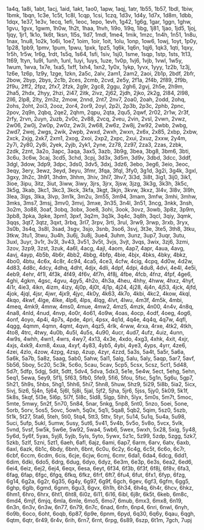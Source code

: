 1a4q, 1a8i, 1abt, 1acj, 1aid, 1akt, 1ao0, 1apw, 1aqj, 1atr, 1b55, 1b57, 1bdl, 1biw, 1bmk, 1bqn, 1c3e, 1c5t, 1c8l, 1cqp, 1csi, 1czq, 1d3v, 1d4y, 1d7x, 1d8m, 1dbb, 1dqx, 1e37, 1e3v, 1ecq, 1efi, 1eoc, 1epo, 1evh, 1g42, 1g6g, 1gar, 1ggn, 1ghw, 1gvu, 1gvx, 1gwm, 1h0w, 1h2t, 1haa, 1hvh, 1i9o, 1i9q, 1ibg, 1j81, 1jao, 1jd5, 1joj, 1jqy, 1jr1, 1k1o, 1k6t, 1ksn, 1l5s, 1ld7, 1mdl, 1me4, 1mik, 1mzc, 1n4h, 1n51, 1n8u, 1nax, 1nu8, 1o2k, 1o6i, 1oe7, 1oim, 1oir, 1oit, 1olu, 1onp, 1ow6, 1owj, 1oyt, 1p0y, 1p28, 1pb9, 1pmv, 1pum, 1pwu, 1pxk, 1pz5, 1q6k, 1q6n, 1qj6, 1qk3, 1qti, 1qxy, 1r5h, 1r5w, 1r6g, 1rdt, 1s5q, 1s64, 1sfi, 1siv, 1sj0, 1sme, 1sqp, 1stp, 1sts, 1t13, 1t69, 1tyn, 1u9l, 1unh, 1unl, 1uyi, 1uys, 1uze, 1v0p, 1vj6, 1vjb, 1vwl, 1w5y, 1wum, 1wva, 1x7e, 1xa5, 1xff, 1xh4, 1xn2, 1y0x, 1ykp, 1yvx, 1yyy, 1z2b, 1z3j, 1z6e, 1z6p, 1z9y, 1zge, 1zkn, 2a5c, 2alv, 2am1, 2am2, 2aoi, 2b1p, 2bdf, 2bfr, 2bow, 2byp, 2bys, 2c1b, 2ces, 2cmb, 2cvd, 2e5y, 2f1a, 2f4b, 2f89, 2f9b, 2f9u, 2ff2, 2fpz, 2fx7, 2fzk, 2g9r, 2gc8, 2ggu, 2gh6, 2gvj, 2h5e, 2h9m, 2ha5, 2hdx, 2hyy, 2hzi, 2i47, 2itk, 2ivz, 2j62, 2jdh, 2jko, 2k2g, 2l84, 2l98, 2ll6, 2lp8, 2lty, 2m3z, 2mow, 2nnd, 2nt7, 2nv7, 2oa0, 2oah, 2odd, 2ohq, 2ohs, 2oht, 2oi3, 2ooz, 2or4, 2or9, 2oyl, 2p2i, 2p3b, 2p3c, 2phb, 2pnc, 2pov, 2q9n, 2qbq, 2qe2, 2qhm, 2qpu, 2qta, 2qu5, 2qwf, 2r02, 2r1w, 2r3f, 2rfy, 2rvn, 2uyn, 2uzb, 2v0c, 2v88, 2vcq, 2veu, 2vin, 2vsl, 2vwn, 2vwz, 2w06, 2w0j, 2w0p, 2w0z, 2w3i, 2w68, 2w6z, 2w8j, 2w92, 2wbb, 2wbg, 2wd7, 2wej, 2wgs, 2wik, 2wpb, 2wxd, 2wxh, 2wxn, 2x6x, 2x85, 2xbp, 2xbw, 2xck, 2xjg, 2xk7, 2xm1, 2xog, 2xoi, 2xp2, 2xpc, 2xui, 2xuz, 2xxw, 2y4m, 2y7i, 2y80, 2y8i, 2yek, 2yjb, 2yk1, 2yne, 2z78, 2z97, 2za3, 2zas, 2zbk, 2zdk, 2znt, 3a2o, 3apc, 3aqa, 3ax5, 3azb, 3b9g, 3bea, 3bg8, 3bm6, 3bti, 3c6u, 3c6w, 3caj, 3cd5, 3chd, 3cpj, 3d3x, 3d5m, 3d9v, 3dbd, 3dcc, 3ddf, 3dgl, 3dow, 3dp9, 3dpc, 3ds0, 3dv5, 3dxj, 3dz6, 3ebo, 3eg6, 3eio, 3eoc, 3eqy, 3ery, 3ewz, 3eyd, 3eyu, 3fmr, 3fqa, 3fql, 3fy0, 3g1d, 3g2i, 3g4k, 3gxl, 3gxy, 3h2c, 3h91, 3hdm, 3hhm, 3hiv, 3hl7, 3hv7, 3i3d, 3i8t, 3ig1, 3ij0, 3ik1, 3ioe, 3ipu, 3itz, 3iut, 3iww, 3iwy, 3jrs, 3jrx, 3jsw, 3jzg, 3k3g, 3k3h, 3k5c, 3k5g, 3kab, 3kc1, 3kc3, 3kck, 3kfa, 3kgt, 3kjn, 3kvw, 3kxz, 3l4v, 3l8v, 3l9h, 3lea, 3lgs, 3lka, 3lvp, 3m1k, 3m2u, 3m55, 3m94, 3mam, 3mfw, 3mhi, 3mhw, 3mks, 3ms7, 3msj, 3mv0, 3mvj, 3mxe, 3n35, 3n4l, 3n51, 3ncg, 3nkk, 3nsh, 3o2m, 3o88, 3oaf, 3obq, 3obx, 3oe8, 3ohi, 3ook, 3ovz, 3owb, 3p8z, 3p9m, 3pb8, 3pka, 3pke, 3pm1, 3pxf, 3q2m, 3q3k, 3q4c, 3q8h, 3qcl, 3qiy, 3qmk, 3qqs, 3qt7, 3qtz, 3qxt, 3rbq, 3rl7, 3rpv, 3rti, 3rul, 3rw9, 3rwp, 3rxb, 3ryx, 3s0b, 3s4q, 3s8l, 3sad, 3sgv, 3sjo, 3snb, 3so6, 3svj, 3t3e, 3te5, 3th8, 3tku, 3tkw, 3tu1, 3twu, 3u4h, 3u6j, 3u8j, 3ue4, 3uhm, 3unz, 3up7, 3uqr, 3utu, 3uxl, 3uyr, 3v1r, 3v3l, 3v43, 3v51, 3v5t, 3vjs, 3vjt, 3vqs, 3wix, 3zj6, 3zmi, 3zov, 3zp9, 3zst, 3zuk, 4a6l, 4acg, 4ajl, 4aom, 4ap7, 4apr, 4aua, 4avg, 4avj, 4ayp, 4b5b, 4b6r, 4bb2, 4bbg, 4bfp, 4bie, 4bjx, 4bks, 4bky, 4bkz, 4bo0, 4btu, 4c6x, 4c8r, 4c94, 4ca5, 4ce3, 4cfw, 4cig, 4cpq, 4d0w, 4d2w, 4d83, 4d8c, 4dcy, 4dhq, 4dht, 4djx, 4dli, 4dpf, 4dpi, 4du8, 4dvi, 4e4l, 4e5i, 4eb9, 4ehr, 4f1l, 4f3k, 4f49, 4f6v, 4f7n, 4f8j, 4fbe, 4fcb, 4fnz, 4fpf, 4ge6, 4ghi, 4gkm, 4gsc, 4gvu, 4gy5, 4h2o, 4h3a, 4heu, 4hhy, 4hww, 4hxz, 4hyf, 4i1r, 4ie3, 4ikn, 4izm, 4izy, 4j0p, 4j0t, 4j1p, 4j24, 4j28, 4j4n, 4j53, 4jck, 4jfd, 4jok, 4jql, 4jsr, 4jwr, 4jx9, 4jyc, 4k0y, 4k63, 4k7o, 4kbi, 4kc2, 4kow, 4kql, 4kqo, 4kwf, 4lge, 4lke, 4lp6, 4lps, 4lqg, 4lvt, 4lwu, 4m3f, 4m5k, 4mbi, 4meq, 4mk9, 4mnw, 4ms0, 4mue, 4mw2, 4mz5, 4mzk, 4n00, 4n4v, 4n8q, 4na8, 4nld, 4nud, 4nvp, 4o0r, 4o61, 4o9w, 4oas, 4ocp, 4odf, 4oeg, 4og6, 4onf, 4oyo, 4p4i, 4p7s, 4pde, 4pri, 4psx, 4q1d, 4q4e, 4q4q, 4q7w, 4qfl, 4qgg, 4qmm, 4qmn, 4qmt, 4qvn, 4qz5, 4rlk, 4rww, 4rxa, 4rxe, 4tk2, 4tkh, 4to8, 4trc, 4twy, 4u0b, 4u5l, 4u5s, 4u90, 4ucr, 4ud7, 4ufz, 4uiz, 4unn, 4w9s, 4whh, 4wn1, 4wrs, 4wy7, 4x13, 4x3e, 4xdo, 4xg3, 4xhk, 4xit, 4xjr, 4xjs, 4xk9, 4xm8, 4xua, 4xyf, 4y83, 4yb5, 4ybi, 4ye3, 4yps, 4yrr, 4ze6, 4zei, 4zlo, 4zow, 4zpg, 4zsp, 4zup, 4zyr, 4zzd, 5a3s, 5a4t, 5a5r, 5a6a, 5a6k, 5a7b, 5a8z, 5aag, 5ab0, 5ahw, 5al1, 5alg, 5alu, 5aly, 5aqp, 5ar7, 5avf, 5b56, 5boy, 5c20, 5c3k, 5c6o, 5cau, 5cav, 5cp5, 5csx, 5csz, 5ct1, 5d48, 5d7r, 5dfp, 5dgj, 5dit, 5dtt, 5dv4, 5dva, 5dx3, 5e1e, 5e4w, 5ect, 5ehg, 5ehn, 5eq1, 5ewa, 5ey9, 5f1j, 5f63, 5fb0, 5fe9, 5fi6, 5fou, 5fsc, 5g1n, 5g6u, 5gp7, 5h21, 5h9s, 5hbs, 5hg1, 5hh6, 5hi7, 5hn8, 5huw, 5hz9, 5i29, 5i8b, 5ia2, 5icx, 5ivj, 5iz6, 5j4n, 5j64, 5j6l, 5j8i, 5jal, 5jf2, 5jha, 5jr6, 5jss, 5jy0, 5k09, 5k1f, 5k8s, 5kqf, 5l3e, 5l6p, 5l7f, 5l8c, 5ld8, 5lgp, 5lhh, 5lyx, 5m0s, 5m7t, 5moc, 5mte, 5mwy, 5n2f, 5n70, 5n84, 5nar, 5nkg, 5np8, 5nt0, 5nzo, 5oei, 5one, 5orb, 5orv, 5os5, 5ovc, 5owh, 5q0x, 5q1i, 5qa8, 5qb2, 5qim, 5sz0, 5szb, 5t1k, 5t27, 5ta6, 5teh, 5ti0, 5tq4, 5tt3, 5ttv, 5tyr, 5u14, 5u1q, 5u4a, 5u98, 5uci, 5ufp, 5ukl, 5umw, 5usy, 5ut6, 5v41, 5v4b, 5v5o, 5v8o, 5vcx, 5vlk, 5vnd, 5vsf, 5w5k, 5w6e, 5w92, 5wa4, 5wb6, 5wex, 5wxh, 5x28, 5xig, 5y48, 5y6d, 5y6f, 5yas, 5yj8, 5yjb, 5yls, 5yto, 5ywx, 5z1c, 5z99, 5zdp, 5zgg, 5zk7, 5zkb, 5zlf, 5zni, 5zt1, 6aeh, 6afl, 6ajz, 6ami, 6ap7, 6arm, 6arv, 6atv, 6axb, 6axl, 6azk, 6b1c, 6bdy, 6bnh, 6bnt, 6c0u, 6c2y, 6c4g, 6c5t, 6c6o, 6c7r, 6cbf, 6ccm, 6cdm, 6cis, 6cje, 6cjw, 6cmj, 6cmr, 6da1, 6da4, 6dcg, 6dd1, 6dim, 6dki, 6do5, 6drg, 6dug, 6dyo, 6dyz, 6e3m, 6e3p, 6e3s, 6ea2, 6ed6, 6ei4, 6eiz, 6ej2, 6ej4, 6eqx, 6esa, 6eyt, 6f34, 6f3b, 6f3f, 6f8j, 6f8v, 6fa3, 6fag, 6fap, 6fgc, 6fgq, 6fkq, 6fkz, 6frf, 6ft7, 6fu4, 6fut, 6fx1, 6fyp, 6fzg, 6g14, 6g2a, 6g2r, 6g35, 6g4y, 6g97, 6g9f, 6gch, 6gev, 6gf3, 6gfm, 6gg5, 6ghp, 6glb, 6gmd, 6gnm, 6gu3, 6gvx, 6h1h, 6h34, 6h4q, 6h4r, 6hcv, 6hkz, 6hm1, 6hro, 6hrx, 6ht1, 6ht8, 6i0z, 6i11, 6i16, 6ibl, 6j8r, 6k5t, 6keb, 6m8c, 6md4, 6mjf, 6mjq, 6mla, 6mle, 6mo5, 6mo7, 6mub, 6mx3, 6mx8, 6n19, 6n3n, 6n3v, 6n3w, 6n77, 6n79, 6n7c, 6nad, 6nfn, 6np4, 6nri, 6nwl, 6nyh, 6o9b, 6oco, 6oht, 6oqb, 6p87, 6p9e, 6pnm, 6pyd, 6q30, 6q6y, 6qau, 6qgh, 6qtm, 6qtr, 6r49, 6r4v, 6rih, 6rn7, 6rnt, 6rpg, 6s89, 6szp, 6t1m, 7gch, 7upj
